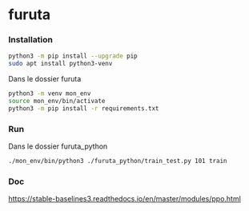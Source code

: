# furuta

### Installation

``` bash
python3 -m pip install --upgrade pip
sudo apt install python3-venv
```
Dans le dossier furuta

``` bash
python3 -m venv mon_env
source mon_env/bin/activate
python3 -m pip install -r requirements.txt

```

### Run

Dans le dossier furuta_python

``` bash
./mon_env/bin/python3 ./furuta_python/train_test.py 101 train
```

### Doc

https://stable-baselines3.readthedocs.io/en/master/modules/ppo.html

